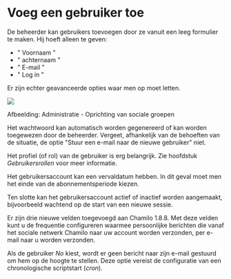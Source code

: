# Voeg een gebruiker toe

De beheerder kan gebruikers toevoegen door ze vanuit een leeg formulier te maken. Hij hoeft alleen te geven:

- " Voornaam "
- " achternaam "
- " E-mail "
- " Log in "

Er zijn echter geavanceerde opties waar men op moet letten.

![](../../.gitbook/assets/graficos79.png)
 
 
Afbeelding: Administratie - Oprichting van sociale groepen

Het wachtwoord kan automatisch worden gegenereerd of kan worden toegewezen door de beheerder. Vergeet, afhankelijk van de behoeften van de situatie, de optie "Stuur een e-mail naar de nieuwe gebruiker" niet.

Het profiel (of rol) van de gebruiker is erg belangrijk. Zie hoofdstuk *Gebruikersrollen* voor meer informatie.

Het gebruikersaccount kan een vervaldatum hebben. In dit geval moet men het einde van de abonnementsperiode kiezen.

Ten slotte kan het gebruikersaccount actief of inactief worden aangemaakt, bijvoorbeeld wachtend op de start van een nieuwe sessie.

Er zijn drie nieuwe velden toegevoegd aan Chamilo 1.8.8. Met deze velden kunt u de frequentie configureren waarmee persoonlijke berichten die vanaf het sociale netwerk Chamilo naar uw account worden verzonden, per e-mail naar u worden verzonden.

Als de gebruiker *No* kiest, wordt er geen bericht naar zijn e-mail gestuurd om hem op de hoogte te stellen. Deze optie vereist de configuratie van een chronologische scriptstart (*cron*).
